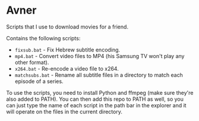 # Avner

Scripts that I use to download movies for a friend.

Contains the following scripts:

* `fixsub.bat` - Fix Hebrew subtitle encoding.
* `mp4.bat` - Convert video files to MP4 (his Samsung TV won't play any other format).
* `x264.bat` - Re-encode a video file to x264.
* `matchsubs.bat` - Rename all subtitle files in a directory to match each episode of a series.

To use the scripts, you need to install Python and ffmpeg (make sure they're also added to PATH).
You can then add this repo to PATH as well, so you can just type the name of each script in the path bar in the explorer and it will operate on the files in the current directory.
